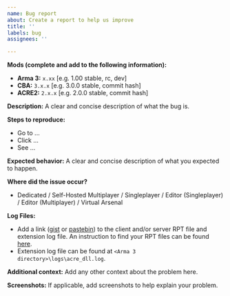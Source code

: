 ```yaml
---
name: Bug report
about: Create a report to help us improve
title: ''
labels: bug
assignees: ''

---
```


**Mods (complete and add to the following information):**
- **Arma 3:** `x.xx` [e.g. 1.00 stable, rc,  dev]
- **CBA:** `3.x.x` [e.g. 3.0.0 stable, commit hash]
- **ACRE2:** `2.x.x` [e.g. 2.0.0 stable, commit hash]

**Description:**
A clear and concise description of what the bug is.

**Steps to reproduce:**
- Go to ...
- Click ...
- See ...

**Expected behavior:**
A clear and concise description of what you expected to happen.

**Where did the issue occur?**
- Dedicated / Self-Hosted Multiplayer / Singleplayer / Editor (Singleplayer) / Editor (Multiplayer) / Virtual Arsenal

**Log Files:**
- Add a link ([gist](https://gist.github.com) or [pastebin](http://pastebin.com)) to the client and/or server RPT file and extension log file. An instruction to find your RPT files can be found [here](https://community.bistudio.com/wiki/Crash_Files#Arma_3).
- Extension log file can be found at `<Arma 3 directory>\logs\acre_dll.log`.

**Additional context:**
Add any other context about the problem here.

**Screenshots:**
If applicable, add screenshots to help explain your problem.
